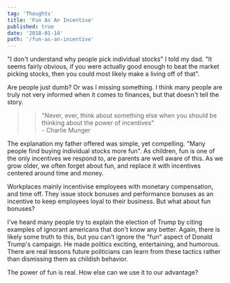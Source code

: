 ```yaml
---
tag: 'Thoughts'
title: 'Fun As An Incentive'
published: true
date: '2018-01-14'
path: '/fun-as-an-incentive'
---
```


"I don't understand why people pick individual stocks" I told my dad.  "It seems fairly obvious, if you were actually good enough to beat the market picking stocks, then you could most likely make a living off of that".

Are people just dumb?  Or was I missing something.  I think many people are truly not very informed when it comes to finances, but that doesn't tell the story.

>> "Never, ever, think about something else when you should be thinking about the power of incentives"<br/>
>>\- Charlie Munger

The explanation my father offered was simple, yet compelling.  "Many people find buying individual stocks more fun".  As children, fun is one of the only incentives we respond to, are parents are well aware of this.  As we grow older, we often forget about fun, and replace it with incentives centered around time and money.

Workplaces mainly incentivise employees with monetary compensation, and time off.  They issue stock bonuses and performance bonuses as an incentive to keep employees loyal to their business.  But what about fun bonuses?

I've heard many people try to explain the election of Trump by citing examples of ignorant americans that don't know any better.  Again, there is likely some truth to this, but you can't ignore the "fun" aspect of Donald Trump's campaign.  He made politics exciting, entertaining, and humorous.  There are real lessons future politicians can learn from these tactics rather than dismissing them as childish behavior.

The power of fun is real.  How else can we use it to our advantage?
